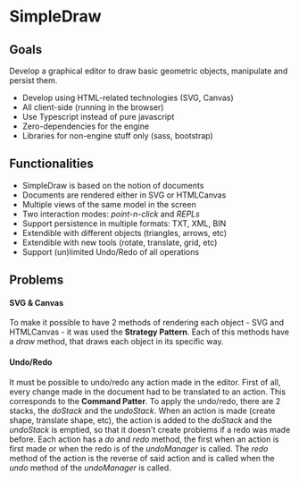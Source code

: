 # SimpleDraw

## Goals

Develop a graphical editor to draw basic geometric objects, manipulate and persist them.

* Develop using HTML-related technologies (SVG, Canvas)
* All client-side (running in the browser)
* Use Typescript instead of pure javascript
* Zero-dependencies for the engine
* Libraries for non-engine stuff only (sass, bootstrap)

## Functionalities

* SimpleDraw is based on the notion of documents
* Documents are rendered either in SVG or HTMLCanvas
* Multiple views of the same model in the screen
* Two interaction modes: *point-n-click* and *REPLs*
* Support persistence in multiple formats: TXT, XML, BIN
* Extendible with different objects (triangles, arrows, etc)
* Extendible with new tools (rotate, translate, grid, etc)
* Support (un)limited Undo/Redo of all operations

## Problems 

#### SVG & Canvas
To make it possible to have 2 methods of rendering each object - SVG and HTMLCanvas - it was used the **Strategy Pattern**. Each of this methods have a *draw* method, that draws each object in its specific way.

#### Undo/Redo 
It must be possible to undo/redo any action made in the editor. First of all, every change made in the document had to be translated to an action. This corresponds to the **Command Patter**.
To apply the undo/redo, there are 2 stacks, the *doStack* and the *undoStack*. When an action is made (create shape, translate shape, etc), the action is added to the *doStack* and the *undoStack* is emptied, so that it doesn't create problems if a redo was made before. Each action has a *do* and *redo* method, the first when an action is first made or when the redo is of the *undoManager* is called. The *redo* method of the action is the reverse of said action and is called when the *undo* method of the *undoManager* is called. 
